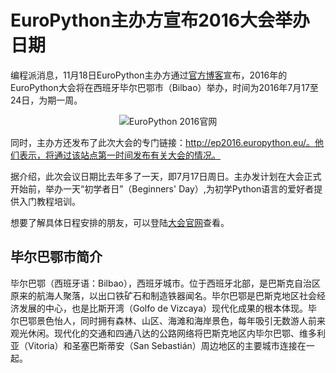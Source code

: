 # EuroPython主办方宣布2016大会举办日期

编程派消息，11月18日EuroPython主办方通过[官方博客](http://blog.europython.eu/post/133462596277/europython-2016-dates-and-url-available)宣布，2016年的EuroPython大会将在西班牙毕尔巴鄂市（Bilbao）举办，时间为2016年7月17至24日，为期一周。

<p style="text-align:center"><img src="http://36.media.tumblr.com/2c509686691e5d115a03f398bee69aae/tumblr_inline_ny0bp7Urdl1swlzyf_540.png"/ alt="EuroPython 2016官网"></p>

同时，主办方还发布了此次大会的专门链接：http://ep2016.europython.eu/。他们表示，将通过该站点第一时间发布有关大会的情况。

据介绍，此次会议日期比去年多了一天，即7月17日周日。主办发计划在大会正式开始前，举办一天“初学者日”（Beginners' Day）,为初学Python语言的爱好者提供入门教程培训。

想要了解具体日程安排的朋友，可以登陆[大会官网](http://ep2016.europython.eu/)查看。

## 毕尔巴鄂市简介

毕尔巴鄂（西班牙语：Bilbao），西班牙城市。位于西班牙北部，是巴斯克自治区原来的航海人聚落，以出口铁矿石和制造铁器闻名。毕尔巴鄂是巴斯克地区社会经济发展的中心，也是比斯开湾（Golfo de Vizcaya）现代化成果的根本体现。毕尔巴鄂景色怡人，同时拥有森林、山区、海滩和海岸景色，每年吸引无数游人前来观光休闲。现代化的交通和四通八达的公路网络将巴斯克地区内毕尔巴鄂、维多利亚（Vitoria）和圣塞巴斯蒂安（San Sebastián）周边地区的主要城市连接在一起。